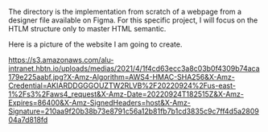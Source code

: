 The directory is the implementation from scratch of a webpage from a designer file available on Figma. For this specific project, I will focus on the HTLM structure only to master HTML semantic. 

Here is a picture of the website I am going to create. 

https://s3.amazonaws.com/alu-intranet.hbtn.io/uploads/medias/2021/4/1f4cd63ecc3a8c03b0f4309b74aca179e225aabf.jpg?X-Amz-Algorithm=AWS4-HMAC-SHA256&X-Amz-Credential=AKIARDDGGGOUZTW2RLVB%2F20220924%2Fus-east-1%2Fs3%2Faws4_request&X-Amz-Date=20220924T182515Z&X-Amz-Expires=86400&X-Amz-SignedHeaders=host&X-Amz-Signature=210aa9f20b38b73e8791c56a12b81fb7b1cd3835c9c7ff4d5a280904a7d818fd
